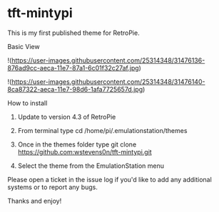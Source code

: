 # tft-mintypi

This is my first published theme for RetroPie.

Basic View

!(https://user-images.githubusercontent.com/25314348/31476136-876ad9cc-aeca-11e7-87a1-6c01f32c27af.jpg)

!(https://user-images.githubusercontent.com/25314348/31476140-8ca87322-aeca-11e7-98d6-1afa7725657d.jpg)



How to install
1. Update to version 4.3 of RetroPie

2. From terminal type
  cd /home/pi/.emulationstation/themes
    
3. Once in the themes folder type
  git clone https://github.com:wstevens0n/tft-mintypi.git
    
4. Select the theme from the EmulationStation menu

Please open a ticket in the issue log if you'd like to add any additional systems or to report any bugs.

Thanks and enjoy!
